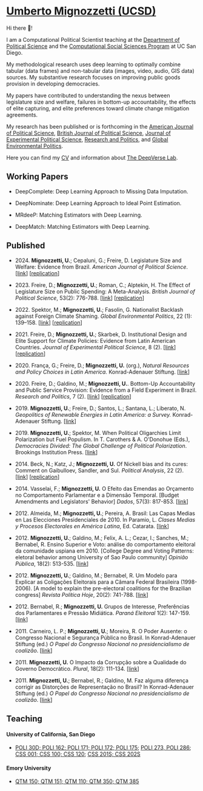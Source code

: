 # [Umberto Mignozzetti (UCSD)](https://www.dropbox.com/scl/fi/su5yg63jxfa93t711egf0/mignozzetti_cv.pdf?rlkey=vx92py4ofttfdt2jclsoxaxf9&dl=0)

Hi there 👋!

I am a Computational Political Scientist teaching at the [Department of Political Science](https://polisci.ucsd.edu) and the [Computational Social Sciences Program](https://css.ucsd.edu) at UC San Diego.

My methodological research uses deep learning to optimally combine tabular (data frames) and non-tabular data (images, video, audio, GIS data) sources. My substantive research focuses on improving public goods provision in developing democracies.

My papers have contributed to understanding the nexus between legislature size and welfare, failures in bottom-up accountability, the effects of elite capturing, and elite preferences toward climate change mitigation agreements.

My research has been published or is forthcoming in the [American Journal of Political Science](https://doi.org/10.1111/ajps.12867), [British Journal of Political Science](https://doi.org/10.1017/S0007123422000552), [Journal of Experimental Political Science]( https://doi.org/10.1017/XPS.2020.19), [Research and Politics](https://doi.org/10.1177/2053168020914444), and [Global Environmental Politics](https://doi.org/10.1162/glep_a_00644).

Here you can find my [CV](https://www.dropbox.com/scl/fi/su5yg63jxfa93t711egf0/mignozzetti_cv.pdf?rlkey=vx92py4ofttfdt2jclsoxaxf9&dl=0) and information about [The DeepVerse Lab](https://github.com/DeepVerseLib).

## Working Papers

- DeepComplete: Deep Learning Approach to Missing Data Imputation.

- DeepNominate: Deep Learning Approach to Ideal Point Estimation.

- MRdeeP: Matching Estimators with Deep Learning.

- DeepMatch: Matching Estimators with Deep Learning.

## Published

- 2024\. **Mignozzetti, U.**; Cepaluni, G.; Freire, D. Legislature Size and Welfare: Evidence from Brazil. *American Journal of Political Science*. [[link](https://doi.org/10.1111/ajps.12843)] [[replication](https://doi.org/10.7910/DVN/WRCPOC)]

- 2023\. Freire, D.; **Mignozzetti, U.**; Roman, C.; Alptekin, H. The Effect of Legislature Size on Public Spending: A Meta-Analysis. *British Journal of Political Science*, 53(2): 776-788. [[link](https://doi.org/10.1017/S0007123422000552)] [[replication](https://doi.org/10.7910/DVN/5DEGYP)]

- 2022\. Spektor, M.; **Mignozzetti, U.**; Fasolin, G. Nationalist Backlash against Foreign Climate Shaming. *Global Environmental Politics*, 22 (1): 139–158. [[link](https://doi.org/10.1162/glep_a_00644)] [[replication](https://github.com/umbertomig/environmental-politics-survey)]

- 2021\. Freire, D.; **Mignozzetti, U.**; Skarbek, D. Institutional Design and Elite Support for Climate Policies: Evidence from Latin American Countries. *Journal of Experimental Political Science*, 8 (2). [[link](https://doi.org/10.1017/XPS.2020.19)] [[replication](https://doi.org/10.7910/DVN/VTA5OA)]

- 2020\. França, G.; Freire, D.; **Mignozzetti, U.** (org.), *Natural Resources and Policy Choices in Latin America.* Konrad-Adenauer Stiftung. [[link](https://www.kas.de/c/document_library/get_file?uuid=9fe39ef1-6028-0836-90b0-aada31cb6769&groupId=273477)]

- 2020\. Freire, D.; Galdino, M.; **Mignozzetti, U.**. Bottom-Up Accountability and Public Service Provision: Evidence from a Field Experiment in Brazil. *Research and Politics*, 7 (2). [[link](https://journals.sagepub.com/doi/full/10.1177/2053168020914444)] [[replication](https://doi.org/10.7910/DVN/ATGZFF)]

- 2019\. **Mignozzetti, U.**; Freire, D.; Santos, L.; Santana, L.; Liberato, N. *Geopolitics of Renewable Energies in Latin America: a Survey.* Konrad-Adenauer Stiftung. [[link](https://www.kas.de/c/document_library/get_file?uuid=9fe39ef1-6028-0836-90b0-aada31cb6769&groupId=273477)]

- 2019\. **Mignozzetti, U.**; Spektor, M. When Political Oligarchies Limit Polarization but Fuel Populism. In T. Carothers & A. O'Donohue (Eds.), *Democracies Divided: The Global Challenge of Political Polarization*. Brookings Institution Press. [[link](https://www.jstor.org/stable/10.7864/j.ctvbd8j2p)]

- 2014\. Beck, N.; Katz, J.; **Mignozzetti, U.** Of Nickell bias and its cures: Comment on Gaibulloev, Sandler, and Sul. *Political Analysis*, 22 (2). [[link](https://doi.org/10.1093/pan/mpu004)] [[replication](https://doi.org/10.7910/DVN/24503)]

- 2014\. Vasselai, F.; **Mignozzetti, U.** O Efeito das Emendas ao Orçamento no Comportamento Parlamentar e a Dimensão Temporal. [Budget Amendments and Legislators' Behavior] *Dados*, 57(3): 817-853. [[link](https://doi.org/10.1590/00115258201425)]

- 2012\. Almeida, M.; **Mignozzetti, U.**; Pereira, A. Brasil: Las Capas Medias en Las Elecciones Presidenciales de 2010. In Paramio, L. *Clases Medias y Procesos Electorales en América Latina*, Ed. Catarata. [[link](https://www.amazon.com/Clases-medias-procesos-electorales-América/dp/8483197154)]

- 2012\. **Mignozzetti, U.**; Galdino, M.; Felix, A. L.; Cezar, I.; Sanches, M.; Bernabel, R. Ensino Superior e Voto: análise do comportamento eleitoral da comunidade uspiana em 2010. [College Degree and Voting Patterns: eletoral behavior among University of Sao Paulo community] *Opinião Pública*, 18(2): 513-535. [[link](https://doi.org/10.1590/S0104-62762012000200012)]

- 2012\. **Mignozzetti, U.**; Galdino, M.; Bernabel, R. Um Modelo para Explicar as Coligações Eleitorais para a Câmara Federal Brasileira (1998-2006). [A model to explain the pre-electoral coalitions for the Brazilian congress] *Revista Política Hoje*, 20(2): 741-788. [[link](https://periodicos.ufpe.br/revistas/politicahoje/article/view/3803)]

- 2012\. Bernabel, R.; **Mignozzetti, U.** Grupos de Interesse, Preferências dos Parlamentares e Pressão Midiática. *Paraná Eleitoral* 1(2): 147-159. [[link](http://dx.doi.org/10.5380/pr%20eleitoral.v1i2.42738)]

- 2011\. Carneiro, L. P.; **Mignozzetti, U.**; Moreira, R. O Poder Ausente: o Congresso Nacional e Segurança Pública no Brasil. In Konrad-Adenauer Stiftung (ed.) *O Papel do Congresso Nacional no presidencialismo de coalizão*. [[link](https://www.kas.de/c/document_library/get_file?uuid=56b47df7-439d-d912-d876-028fe2c5d580&groupId=265553)]

- 2011\. **Mignozzetti, U.** O Impacto da Corrupção sobre a Qualidade do Governo Democrático. *Plural*, 18(2): 111-134. [[link](https://doi.org/10.11606/issn.2176-8099.pcso.2011.74504)]

- 2011\. **Mignozzetti, U.**; Bernabel, R.; Galdino, M. Faz alguma diferença corrigir as Distorções de Representação no Brasil? In Konrad-Adenauer Stiftung (ed.) *O Papel do Congresso Nacional no presidencialismo de coalizão*. [[link](https://www.kas.de/c/document_library/get_file?uuid=e39e70dc-1854-b22b-9e53-9e87b032b5a0&groupId=265553)]

## Teaching

#### University of California, San Diego

- [POLI 30D; POLI 162; POLI 171; POLI 172; POLI 175](https://catalog.ucsd.edu/courses/POLI.html); [POLI 273, POLI 286](https://catalog.ucsd.edu/curric/POLI-gr.html); [CSS 001; CSS 100; CSS 120](https://css.ucsd.edu/undergraduate-minor/Courses.html); [CSS 201S; CSS 202S](https://css.ucsd.edu/masters/graduate-courses.html)

#### Emory University

- [QTM 150; QTM 151; QTM 110; QTM 350; QTM 385](https://quantitative.emory.edu/academics/bachelors/undergraduate%20courses.html)
